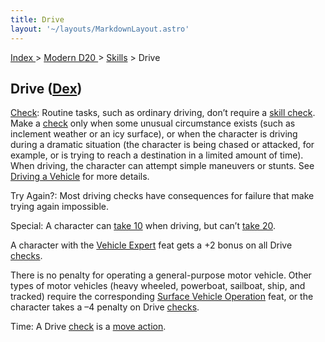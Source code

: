 ```yaml
---
title: Drive
layout: '~/layouts/MarkdownLayout.astro'
---
```


[ Index ](/) > [ Modern D20 ](/modern.d20.srd) > [Skills](/modern.d20.srd/skills) > Drive

## Drive ([Dex](/modern.d20.srd/basics/ability.scores))

[Check](/modern.d20.srd/skills/skill.basics.php#skill): Routine tasks, such as
ordinary driving, don’t require a [skill check](/modern.d20.srd/skills/skill.basics.php#skill). Make a
[check](/modern.d20.srd/skills/skill.basics.php#skill) only when some unusual
circumstance exists (such as inclement weather or an icy surface), or when the
character is driving during a dramatic situation (the character is being
chased or attacked, for example, or is trying to reach a destination in a
limited amount of time). When driving, the character can attempt simple
maneuvers or stunts. See [Driving a Vehicle](/modern.d20.srd/vehicle.movement.and.combat) for more details.

Try Again?: Most driving checks have consequences for failure that make trying
again impossible.

Special: A character can [take 10](/modern.d20.srd/skills/skill.basics.php#take10) when driving, but can’t
[take 20](/modern.d20.srd/skills/skill.basics.php#take20).

A character with the [Vehicle Expert](/modern.d20.srd/feats/vehicle.expert)
feat gets a +2 bonus on all Drive
[checks](/modern.d20.srd/skills/skill.basics.php#skill).

There is no penalty for operating a general-purpose motor vehicle. Other types
of motor vehicles (heavy wheeled, powerboat, sailboat, ship, and tracked)
require the corresponding [Surface Vehicle Operation](/modern.d20.srd/feats/surface.vehicle.operation) feat, or the
character takes a –4 penalty on Drive
[checks](/modern.d20.srd/skills/skill.basics.php#skill).

Time: A Drive [check](/modern.d20.srd/skills/skill.basics.php#skill) is a
[move action](/modern.d20.srd/combat/move.actions).

